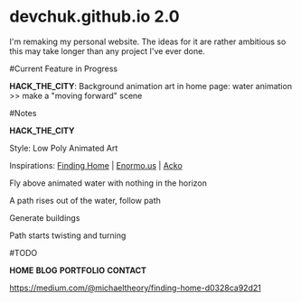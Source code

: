 # devchuk.github.io 2.0

I'm remaking my personal website. The ideas for it are rather ambitious so this may take longer than any project I've ever done.

#Current Feature in Progress

**HACK_THE_CITY**: Background animation art in home page: water animation >> make a "moving forward" scene

#Notes

**HACK_THE_CITY**

Style: Low Poly Animated Art

Inspirations: [Finding Home](http://christmasexperiments.com/experiments/xps/7/) | [Enormo.us](http://enormo.us/) | [Acko](acko.net)

Fly above animated water with nothing in the horizon

A path rises out of the water, follow path

Generate buildings

Path starts twisting and turning

#TODO

**HOME**
**BLOG**
**PORTFOLIO**
**CONTACT**

https://medium.com/@michaeltheory/finding-home-d0328ca92d21
